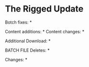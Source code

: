 # The Rigged Update

Botch fixes:
  * 
  
Content additions:
  * 
Content changes:
  * 

Additional Download:
  * 
 
BATCH FILE
Deletes:
  * 
  
Changes:
  * 
 
